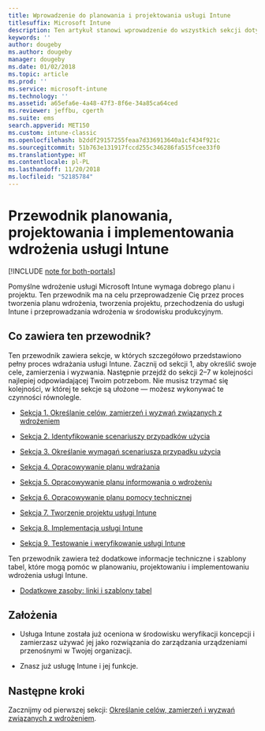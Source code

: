 ```yaml
---
title: Wprowadzenie do planowania i projektowania usługi Intune
titlesuffix: Microsoft Intune
description: Ten artykuł stanowi wprowadzenie do wszystkich sekcji dotyczących planowania, projektowania i implementowania usługi Microsoft Intune. Narzędzia ułatwiające określanie celów, scenariuszy przypadków użycia i wymagań, tworzenie planów wdrożenia i komunikacji, a także planowanie pomocy technicznej, testowania i walidacji.
keywords: ''
author: dougeby
ms.author: dougeby
manager: dougeby
ms.date: 01/02/2018
ms.topic: article
ms.prod: ''
ms.service: microsoft-intune
ms.technology: ''
ms.assetid: a65efa6e-4a48-47f3-8f6e-34a85ca64ced
ms.reviewer: jeffbu, cgerth
ms.suite: ems
search.appverid: MET150
ms.custom: intune-classic
ms.openlocfilehash: b2ddf29157255feaa7d336913640a1cf434f921c
ms.sourcegitcommit: 51b763e131917fccd255c346286fa515fcee33f0
ms.translationtype: HT
ms.contentlocale: pl-PL
ms.lasthandoff: 11/20/2018
ms.locfileid: "52185784"
---
```

# <a name="intune-deployment-planning-design-and-implementation-guide"></a>Przewodnik planowania, projektowania i implementowania wdrożenia usługi Intune

[!INCLUDE [note for both-portals](./includes/note-for-both-portals.md)]

Pomyślne wdrożenie usługi Microsoft Intune wymaga dobrego planu i projektu. Ten przewodnik ma na celu przeprowadzenie Cię przez proces tworzenia planu wdrożenia, tworzenia projektu, przechodzenia do usługi Intune i przeprowadzania wdrożenia w środowisku produkcyjnym.

## <a name="whats-included-in-this-guide"></a>Co zawiera ten przewodnik?

Ten przewodnik zawiera sekcje, w których szczegółowo przedstawiono pełny proces wdrażania usługi Intune. Zacznij od sekcji 1, aby określić swoje cele, zamierzenia i wyzwania. Następnie przejdź do sekcji 2–7 w kolejności najlepiej odpowiadającej Twoim potrzebom. Nie musisz trzymać się kolejności, w której te sekcje są ułożone — możesz wykonywać te czynności równolegle.

-   [Sekcja 1. Określanie celów, zamierzeń i wyzwań związanych z wdrożeniem](planning-guide-deployment-goals.md)

-   [Sekcja 2. Identyfikowanie scenariuszy przypadków użycia](planning-guide-scenarios.md)

-   [Sekcja 3. Określanie wymagań scenariusza przypadku użycia](planning-guide-requirements.md)

-   [Sekcja 4. Opracowywanie planu wdrażania](planning-guide-rollout-plan.md)

-   [Sekcja 5. Opracowywanie planu informowania o wdrożeniu](planning-guide-communication-plan.md)

-   [Sekcja 6. Opracowywanie planu pomocy technicznej](planning-guide-support-plan.md)

-   [Sekcja 7. Tworzenie projektu usługi Intune](planning-guide-design.md)

-   [Sekcja 8. Implementacja usługi Intune](planning-guide-onboarding.md)

-   [Sekcja 9. Testowanie i weryfikowanie usługi Intune](planning-guide-test-validation.md)

Ten przewodnik zawiera też dodatkowe informacje techniczne i szablony tabel, które mogą pomóc w planowaniu, projektowaniu i implementowaniu wdrożenia usługi Intune.

-   [Dodatkowe zasoby: linki i szablony tabel](planning-guide-resources.md)

## <a name="assumptions"></a>Założenia

-   Usługa Intune została już oceniona w środowisku weryfikacji koncepcji i zamierzasz używać jej jako rozwiązania do zarządzania urządzeniami przenośnymi w Twojej organizacji.

-   Znasz już usługę Intune i jej funkcje.

## <a name="next-steps"></a>Następne kroki

Zacznijmy od pierwszej sekcji: [Określanie celów, zamierzeń i wyzwań związanych z wdrożeniem](planning-guide-deployment-goals.md).
